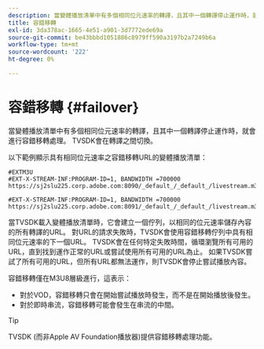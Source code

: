 ```yaml
---
description: 當變體播放清單中有多個相同位元速率的轉譯，且其中一個轉譯停止運作時，就會進行容錯移轉處理。 TVSDK會在轉譯之間切換。
title: 容錯移轉
exl-id: 3da378ac-1665-4e51-a901-3d7772ede69a
source-git-commit: be43bbbd1051886c8979ff590a3197b2a7249b6a
workflow-type: tm+mt
source-wordcount: '222'
ht-degree: 0%

---
```


# 容錯移轉 {#failover}

當變體播放清單中有多個相同位元速率的轉譯，且其中一個轉譯停止運作時，就會進行容錯移轉處理。 TVSDK會在轉譯之間切換。

以下範例顯示具有相同位元速率之容錯移轉URL的變體播放清單：

```
#EXTM3U
#EXT-X-STREAM-INF:PROGRAM-ID=1, BANDWIDTH =700000
https://sj2slu225.corp.adobe.com:8090/_default_/_default_/livestream.m3u8   

#EXT-X-STREAM-INF:PROGRAM-ID=1, BANDWIDTH =700000
https://sj2slu225.corp.adobe.com:8091/_default_/_default_/livestream.m3u8
```

當TVSDK載入變體播放清單時，它會建立一個佇列，以相同的位元速率儲存內容的所有轉譯的URL。 對URL的請求失敗時，TVSDK會使用容錯移轉佇列中具有相同位元速率的下一個URL。 TVSDK會在任何特定失敗時間，循環瀏覽所有可用的URL，直到找到運作正常的URL或嘗試使用所有可用的URL為止。 如果TVSDK嘗試了所有可用的URL，但所有URL都無法運作，則TVSDK會停止嘗試播放內容。

容錯移轉僅在M3U8層級進行，這表示：

* 對於VOD，容錯移轉只會在開始嘗試播放時發生，而不是在開始播放後發生。
* 對於即時串流，容錯移轉可能會發生在串流的中間。

>[!TIP]
>
>TVSDK (而非Apple AV Foundation播放器)提供容錯移轉處理功能。
